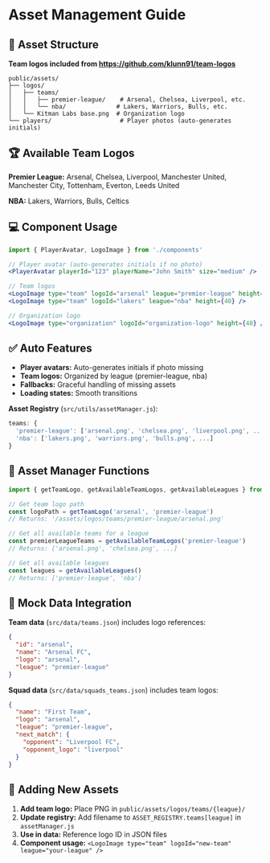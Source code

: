 # Asset Management Guide

## 📁 Asset Structure

**Team logos included from https://github.com/klunn91/team-logos**

```
public/assets/
├── logos/
│   ├── teams/
│   │   ├── premier-league/    # Arsenal, Chelsea, Liverpool, etc.
│   │   └── nba/              # Lakers, Warriors, Bulls, etc.
│   └── Kitman Labs base.png  # Organization logo
└── players/                   # Player photos (auto-generates initials)
```

## 🏆 Available Team Logos

**Premier League:** Arsenal, Chelsea, Liverpool, Manchester United, Manchester City, Tottenham, Everton, Leeds United

**NBA:** Lakers, Warriors, Bulls, Celtics

## 💻 Component Usage

```jsx
import { PlayerAvatar, LogoImage } from './components'

// Player avatar (auto-generates initials if no photo)
<PlayerAvatar playerId="123" playerName="John Smith" size="medium" />

// Team logos
<LogoImage type="team" logoId="arsenal" league="premier-league" height={40} />
<LogoImage type="team" logoId="lakers" league="nba" height={40} />

// Organization logo
<LogoImage type="organization" logoId="organization-logo" height={40} />
```

## ✅ Auto Features

- **Player avatars:** Auto-generates initials if photo missing
- **Team logos:** Organized by league (premier-league, nba)
- **Fallbacks:** Graceful handling of missing assets
- **Loading states:** Smooth transitions

**Asset Registry** (`src/utils/assetManager.js`):
```jsx
teams: {
  'premier-league': ['arsenal.png', 'chelsea.png', 'liverpool.png', ...],
  'nba': ['lakers.png', 'warriors.png', 'bulls.png', ...]
}
```

## 📝 Asset Manager Functions

```jsx
import { getTeamLogo, getAvailableTeamLogos, getAvailableLeagues } from '../utils/assetManager'

// Get team logo path
const logoPath = getTeamLogo('arsenal', 'premier-league')
// Returns: '/assets/logos/teams/premier-league/arsenal.png'

// Get all available teams for a league
const premierLeagueTeams = getAvailableTeamLogos('premier-league')
// Returns: ['arsenal.png', 'chelsea.png', ...]

// Get all available leagues
const leagues = getAvailableLeagues()
// Returns: ['premier-league', 'nba']
```

## 📁 Mock Data Integration

**Team data** (`src/data/teams.json`) includes logo references:
```json
{
  "id": "arsenal",
  "name": "Arsenal FC",
  "logo": "arsenal",
  "league": "premier-league"
}
```

**Squad data** (`src/data/squads_teams.json`) includes team logos:
```json
{
  "name": "First Team",
  "logo": "arsenal",
  "league": "premier-league",
  "next_match": {
    "opponent": "Liverpool FC",
    "opponent_logo": "liverpool"
  }
}
```

## 🎯 Adding New Assets

1. **Add team logo:** Place PNG in `public/assets/logos/teams/{league}/`
2. **Update registry:** Add filename to `ASSET_REGISTRY.teams[league]` in `assetManager.js`
3. **Use in data:** Reference logo ID in JSON files
4. **Component usage:** `<LogoImage type="team" logoId="new-team" league="your-league" />`